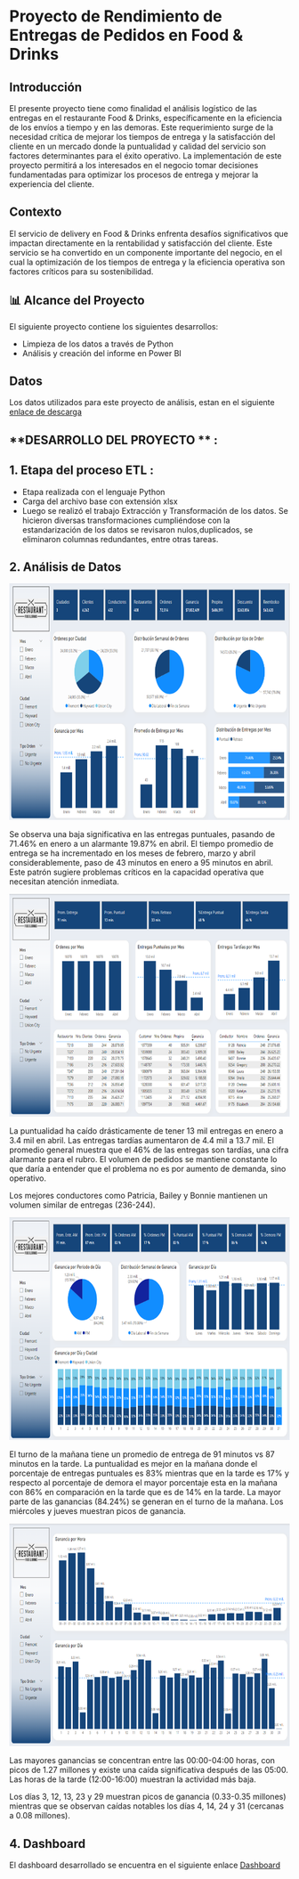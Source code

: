 # Proyecto de Rendimiento de Entregas de Pedidos en Food & Drinks


## **Introducción**

El presente proyecto tiene como finalidad el análisis logístico de las entregas en el restaurante Food & Drinks, específicamente en la eficiencia de los envíos a tiempo y en las demoras. Este requerimiento surge de la necesidad crítica de mejorar los tiempos de entrega y la satisfacción del cliente en un mercado donde la puntualidad y calidad del servicio son factores determinantes para el éxito operativo. La implementación de este proyecto permitirá a los interesados en el negocio tomar decisiones fundamentadas para optimizar los procesos de entrega y mejorar la experiencia del cliente.

## **Contexto**
El servicio de delivery en Food & Drinks enfrenta desafíos significativos que impactan directamente en la rentabilidad y satisfacción del cliente. Este servicio se ha convertido en un componente importante del negocio, en el cual la optimización de los tiempos de entrega y la eficiencia operativa son factores críticos para su sostenibilidad.

## 📊 Alcance del Proyecto

El siguiente proyecto contiene los siguientes desarrollos:

- Limpieza de los datos a través de Python 
- Análisis y creación del informe en Power BI

## **Datos**

Los datos utilizados para este proyecto de análisis, estan en el siguiente [enlace de descarga](https://drive.google.com/drive/folders/1q_CB6sNsFPNmGh2QgZQtZshCPA8vMTyt?usp=sharing)


## **DESARROLLO DEL PROYECTO ** :

## **1. Etapa del proceso ETL** :
- Etapa realizada con el lenguaje Python
- Carga del archivo base con extensión xlsx
- Luego se realizó el trabajo Extracción y Transformación de los datos. Se hicieron diversas transformaciones cumpliéndose con la estandarización de los datos se revisaron nulos,duplicados, se eliminaron columnas redundantes, entre otras tareas.

## **2. Análisis de Datos**

<p align=center>
<img src="src\dashboard001.png" height="425" weight="500">
</p>

Se observa una baja significativa en las entregas puntuales, pasando de 71.46% en enero a un alarmante 19.87% en abril. 
El tiempo promedio de entrega se ha incrementado en los meses de febrero, marzo y abril considerablemente, paso de 43 minutos en enero a 95 minutos en abril. Este patrón sugiere problemas críticos en la capacidad operativa que necesitan atención inmediata.
</p>
<p align=center>
<img src="src\dashboard002.png" height="400" weight="450">
</p>
La puntualidad ha caído drásticamente de tener 13 mil entregas en enero a 3.4 mil en abril. Las entregas tardías aumentaron de 4.4 mil a 13.7 mil. El promedio general muestra que el 46% de las entregas son tardías, una cifra alarmante para el rubro. El volumen de pedidos se mantiene constante lo que daría a entender que el problema no es por aumento de demanda, sino operativo.

Los mejores conductores como Patricia, Bailey y Bonnie mantienen un volumen similar de entregas (236-244). 

</p>
<p align=center>
<img src="src\dashboard003.png" height="400" weight="450">
</p>
El turno de la mañana tiene un promedio de entrega de 91 minutos vs 87 minutos en la tarde.
La puntualidad es mejor en la mañana donde el porcentaje de entregas puntuales es 83% mientras que en la tarde es 17% y respecto al porcentaje de demora el mayor porcentaje esta en la mañana con 86% en comparación en la tarde que es de 14% en la tarde. 
La mayor parte de las ganancias (84.24%) se generan en el turno de la mañana. Los miércoles y jueves muestran picos de ganancia.
</p>
<p align=center>
<img src="src\dashboard004.png" height="400" weight="450">
</p>

Las mayores ganancias se concentran entre las 00:00-04:00 horas, con picos de 1.27 millones y existe una caída significativa después de las 05:00. Las horas de la tarde (12:00-16:00) muestran la actividad más baja.

Los días 3, 12, 13, 23 y 29 muestran picos de ganancia (0.33-0.35 millones) mientras que se observan caídas notables los días 4, 14, 24 y 31 (cercanas a 0.08 millones). 

## **4. Dashboard**
El dashboard desarrollado se encuentra en el siguiente enlace [Dashboard](https://app.powerbi.com/view?r=eyJrIjoiMDUwNDlmYTktY2JmMS00NmI3LWFkYTUtOWY4NjcxMjliOWVlIiwidCI6ImM0YTY2YzM0LTJiYjctNDUxZi04YmUxLWIyYzI2YTQzMDE1OCIsImMiOjR9)



